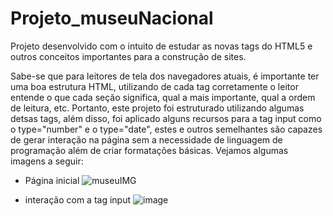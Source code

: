 # Projeto_museuNacional
Projeto desenvolvido com o intuito de estudar as novas tags do HTML5 e outros conceitos importantes para a construção de sites.

Sabe-se que para leitores de tela dos navegadores atuais, é importante ter uma boa estrutura HTML, utilizando de cada tag corretamente o leitor entende o que cada seção significa, qual a mais importante, qual a ordem de leitura, etc.
Portanto, este projeto foi estruturado utilizando algumas detsas tags, além disso, foi aplicado alguns recursos para a tag input como o type="number" e o type="date", estes e outros semelhantes são capazes de gerar interação na página sem a necessidade de linguagem de programação além de criar formatações básicas. Vejamos algumas imagens a seguir:


- Página inicial
![museuIMG](https://user-images.githubusercontent.com/101514539/188252278-9354a2dc-28fe-4bcf-9b4f-290bbf0ec1e3.png)

- interação com a tag input
![image](https://user-images.githubusercontent.com/101514539/188252433-435e880a-44eb-42ab-91dc-4fe16e6c77a7.png)
